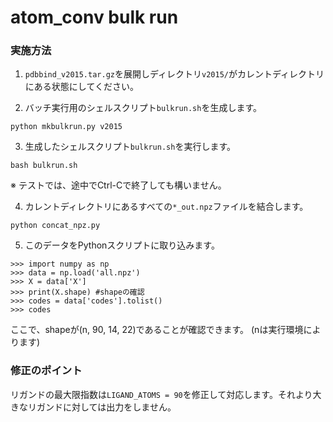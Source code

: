 # atom_conv bulk run

### 実施方法

1. `pdbbind_v2015.tar.gz`を展開しディレクトリ`v2015/`がカレントディレクトリにある状態にしてください。

2. バッチ実行用のシェルスクリプト`bulkrun.sh`を生成します。
```
python mkbulkrun.py v2015
```

3. 生成したシェルスクリプト`bulkrun.sh`を実行します。
```
bash bulkrun.sh
```
※ テストでは、途中でCtrl-Cで終了しても構いません。

4. カレントディレクトリにあるすべての`*_out.npz`ファイルを結合します。
```
python concat_npz.py
```

5. このデータをPythonスクリプトに取り込みます。
```
>>> import numpy as np
>>> data = np.load('all.npz')
>>> X = data['X']
>>> print(X.shape) #shapeの確認
>>> codes = data['codes'].tolist()
>>> codes
```
ここで、shapeが(n, 90, 14, 22)であることが確認できます。 (nは実行環境によります)


### 修正のポイント

リガンドの最大限指数は`LIGAND_ATOMS = 90`を修正して対応します。それより大きなリガンドに対しては出力をしません。

